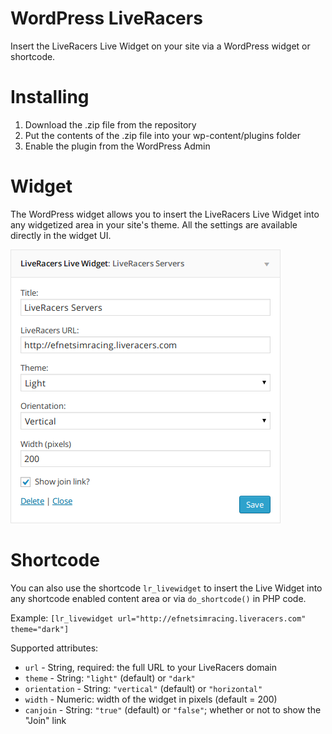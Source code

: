 WordPress LiveRacers
====================

Insert the LiveRacers Live Widget on your site via a WordPress widget or shortcode.

Installing
==========

1. Download the .zip file from the repository
1. Put the contents of the .zip file into your wp-content/plugins folder
1. Enable the plugin from the WordPress Admin

Widget
======
The WordPress widget allows you to insert the LiveRacers Live Widget into any widgetized area in your site's theme.  All the settings are available directly in the widget UI.

![alt tag](https://raw.githubusercontent.com/pglewis/wp-liveracers/master/assets/screenshot-1.png)

Shortcode
=========

You can also use the shortcode `lr_livewidget` to insert the Live Widget into any shortcode enabled content area or via `do_shortcode()` in PHP code.

Example: `[lr_livewidget url="http://efnetsimracing.liveracers.com" theme="dark"]`

Supported attributes:
* `url` -  String, required: the full URL to your LiveRacers domain
* `theme` - String: `"light"` (default) or `"dark"`
* `orientation` - String: `"vertical"` (default) or `"horizontal"`
* `width` - Numeric: width of the widget in pixels (default = 200)
* `canjoin` - String: `"true"` (default) or `"false"`; whether or not to show the "Join" link
